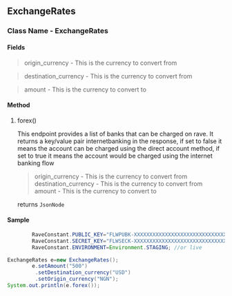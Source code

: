 ## ExchangeRates

### Class Name - ExchangeRates

#### Fields
>origin_currency - This is the currency to convert from

>destination_currency - This is the currency to convert from

>amount - This is the currency to convert to

#### Method
1. forex()

    This endpoint provides a list of banks that can be charged on rave. It returns a key/value pair internetbanking in the response, if set to false it means the account can be charged using the direct account method, if set to true it means the account would be charged using the internet banking flow
    
    >origin_currency - This is the currency to convert from
    >destination_currency - This is the currency to convert from
    >amount - This is the currency to convert to

    returns `JsonNode`
 
#### Sample

```java
        RaveConstant.PUBLIC_KEY="FLWPUBK-XXXXXXXXXXXXXXXXXXXXXXXXXXXXXXXX-X";
        RaveConstant.SECRET_KEY="FLWSECK-XXXXXXXXXXXXXXXXXXXXXXXXXXXXXXXX-X";
        RaveConstant.ENVIRONMENT=Environment.STAGING; //or live

ExchangeRates e=new ExchangeRates();
        e.setAmount("500")
         .setDestination_currency("USD")
         .setOrigin_currency("NGN");
System.out.println(e.forex());


```

